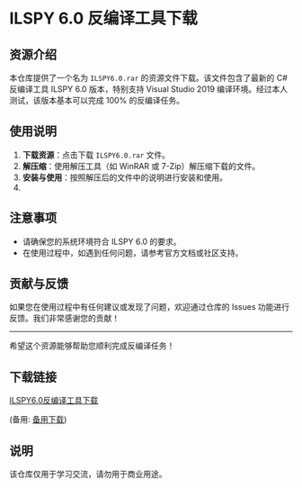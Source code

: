 # ILSPY 6.0 反编译工具下载

## 资源介绍

本仓库提供了一个名为 `ILSPY6.0.rar` 的资源文件下载。该文件包含了最新的 C# 反编译工具 ILSPY 6.0 版本，特别支持 Visual Studio 2019 编译环境。经过本人测试，该版本基本可以完成 100% 的反编译任务。

## 使用说明

1. **下载资源**：点击下载 `ILSPY6.0.rar` 文件。
2. **解压缩**：使用解压工具（如 WinRAR 或 7-Zip）解压缩下载的文件。
3. **安装与使用**：按照解压后的文件中的说明进行安装和使用。
4. 
## 注意事项

- 请确保您的系统环境符合 ILSPY 6.0 的要求。
- 在使用过程中，如遇到任何问题，请参考官方文档或社区支持。

## 贡献与反馈

如果您在使用过程中有任何建议或发现了问题，欢迎通过仓库的 Issues 功能进行反馈。我们非常感谢您的贡献！

---

希望这个资源能够帮助您顺利完成反编译任务！

## 下载链接
[ILSPY6.0反编译工具下载](https://pan.quark.cn/s/c4f723e56a9e) 

(备用: [备用下载](https://pan.baidu.com/s/1jngKAqvUanvvce0yQv_FcQ?pwd=1234))

## 说明

该仓库仅用于学习交流，请勿用于商业用途。

